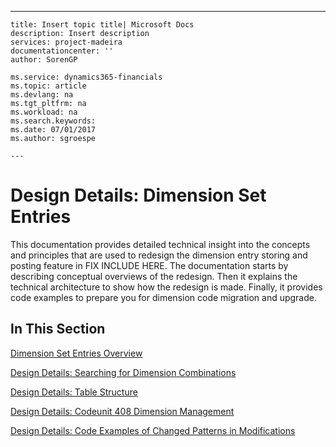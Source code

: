 ---
    title: Insert topic title| Microsoft Docs
    description: Insert description
    services: project-madeira
    documentationcenter: ''
    author: SorenGP

    ms.service: dynamics365-financials
    ms.topic: article
    ms.devlang: na
    ms.tgt_pltfrm: na
    ms.workload: na
    ms.search.keywords:
    ms.date: 07/01/2017
    ms.author: sgroespe

    ---
# Design Details: Dimension Set Entries
This documentation provides detailed technical insight into the concepts and principles that are used to redesign the dimension entry storing and posting feature in FIX INCLUDE HERE<!--[!INCLUDE[navnowlong](../ApplicationDesign/includes/navnowlong_md.md)] -->. The documentation starts by describing conceptual overviews of the redesign. Then it explains the technical architecture to show how the redesign is made. Finally, it provides code examples to prepare you for dimension code migration and upgrade.  
  
## In This Section  
 [Dimension Set Entries Overview](../ApplicationDesign/dimension-set-entries-overview.md)  
  
 [Design Details: Searching for Dimension Combinations](../ApplicationDesign/design-details-searching-for-dimension-combinations.md)  
  
 [Design Details: Table Structure](../ApplicationDesign/design-details-table-structure.md)  
  
 [Design Details: Codeunit 408 Dimension Management](../ApplicationDesign/design-details-codeunit-408-dimension-management.md)  
  
 [Design Details: Code Examples of Changed Patterns in Modifications](../ApplicationDesign/design-details-code-examples-of-changed-patterns-in-modifications.md)